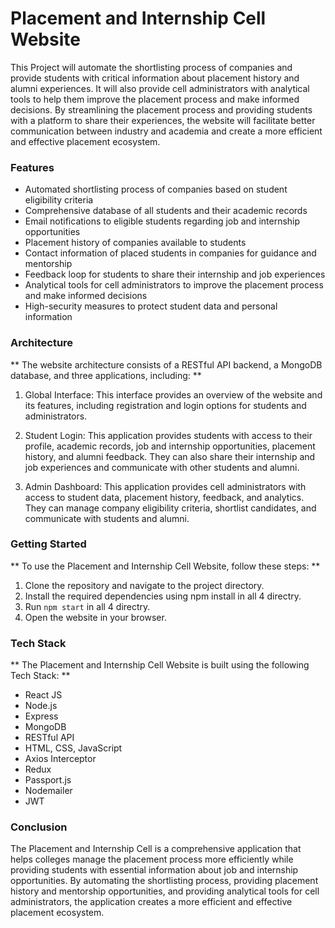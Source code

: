 # Placement and Internship Cell Website

This Project will automate the shortlisting process of companies and provide students with critical information about placement history and alumni experiences. It will also provide cell administrators with analytical tools to help them improve the placement process and make informed decisions. By streamlining the placement process and providing students with a platform to share their experiences, the website will facilitate better communication between industry and academia and create a more efficient and effective placement ecosystem.

### Features

 - Automated shortlisting process of companies based on student eligibility criteria
 - Comprehensive database of all students and their academic records
 - Email notifications to eligible students regarding job and internship opportunities
 - Placement history of companies available to students
 - Contact information of placed students in companies for guidance and mentorship
 - Feedback loop for students to share their internship and job experiences
 - Analytical tools for cell administrators to improve the placement process and make informed decisions
 - High-security measures to protect student data and personal information

### Architecture

** The website architecture consists of a RESTful API backend, a MongoDB database, and three applications, including: **

1. Global Interface: This interface provides an overview of the website and its features, including registration and login options for students and administrators.

2. Student Login: This application provides students with access to their profile, academic records, job and internship opportunities, placement history, and alumni feedback. They can also share their internship and job experiences and communicate with other students and alumni.

3. Admin Dashboard: This application provides cell administrators with access to student data, placement history, feedback, and analytics. They can manage company eligibility criteria, shortlist candidates, and communicate with students and alumni.

### Getting Started

** To use the Placement and Internship Cell Website, follow these steps: **

1. Clone the repository and navigate to the project directory.
2. Install the required dependencies using npm install in all 4 directry.
4. Run `npm start` in all 4 directry.
5. Open the website in your browser.

### Tech Stack
** The Placement and Internship Cell Website is built using the following Tech Stack: **

 - React JS
 - Node.js
 - Express
 - MongoDB
 - RESTful API
 - HTML, CSS, JavaScript
 - Axios Interceptor
 - Redux
 - Passport.js
 - Nodemailer
 - JWT

### Conclusion

The Placement and Internship Cell is a comprehensive application that helps colleges manage the placement process more efficiently while providing students with essential information about job and internship opportunities. By automating the shortlisting process, providing placement history and mentorship opportunities, and providing analytical tools for cell administrators, the application creates a more efficient and effective placement ecosystem.
